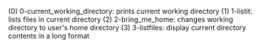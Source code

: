 (0) 0-current_working_directory: prints current working directory
(1) 1-listit: lists files in current directory
(2) 2-bring_me_home: changes working directory to user's home directory
(3) 3-listfiles: display current directory contents in a long format
